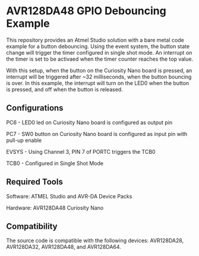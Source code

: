 # AVR128DA48 GPIO Debouncing Example

This repository provides an Atmel Studio solution with a bare metal code example for a button debouncing. Using the event system, the button state change will trigger the timer configured in single shot mode. An interrupt on the timer is set to be activaed when the timer counter reaches the top value.

With this setup, when the button on the Curiosity Nano board is pressed, an interrupt will be triggered after ~32 milliseconds, when the button bouncing is over. In this example, the interrupt will turn on the LED0 when the button is pressed, and off when the button is released.

## Configurations

PC6 - LED0 led on Curiosity Nano board is configured as output pin

PC7 - SW0 button on Curiosity Nano board is configured as input pin with pull-up enable

EVSYS - Using Channel 3, PIN 7 of PORTC triggers the TCB0

TCB0 - Configured in Single Shot Mode

## Required Tools 

Software: ATMEL Studio and AVR-DA Device Packs

Hardware: AVR128DA48 Curiosity Nano

## Compatibility
The source code is compatible with the following devices: AVR128DA28, AVR128DA32, AVR128DA48, and AVR128DA64.
